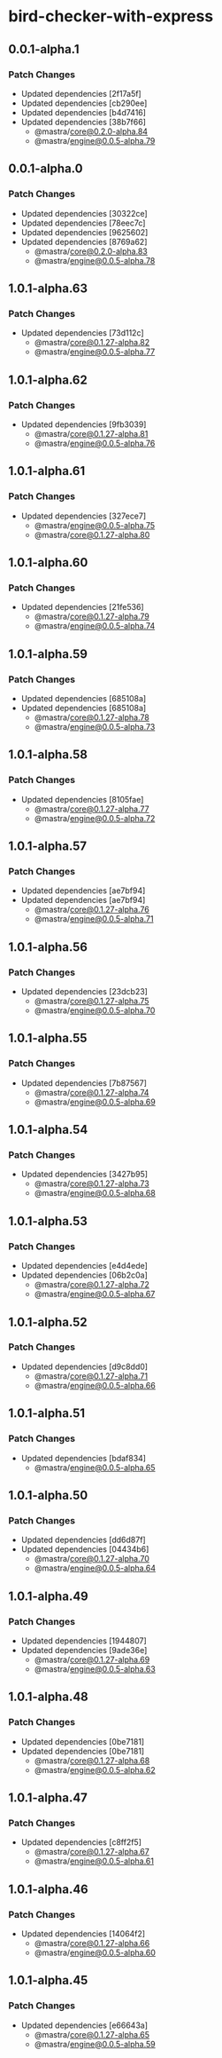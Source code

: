 # bird-checker-with-express

## 0.0.1-alpha.1

### Patch Changes

- Updated dependencies [2f17a5f]
- Updated dependencies [cb290ee]
- Updated dependencies [b4d7416]
- Updated dependencies [38b7f66]
  - @mastra/core@0.2.0-alpha.84
  - @mastra/engine@0.0.5-alpha.79

## 0.0.1-alpha.0

### Patch Changes

- Updated dependencies [30322ce]
- Updated dependencies [78eec7c]
- Updated dependencies [9625602]
- Updated dependencies [8769a62]
  - @mastra/core@0.2.0-alpha.83
  - @mastra/engine@0.0.5-alpha.78

## 1.0.1-alpha.63

### Patch Changes

- Updated dependencies [73d112c]
  - @mastra/core@0.1.27-alpha.82
  - @mastra/engine@0.0.5-alpha.77

## 1.0.1-alpha.62

### Patch Changes

- Updated dependencies [9fb3039]
  - @mastra/core@0.1.27-alpha.81
  - @mastra/engine@0.0.5-alpha.76

## 1.0.1-alpha.61

### Patch Changes

- Updated dependencies [327ece7]
  - @mastra/engine@0.0.5-alpha.75
  - @mastra/core@0.1.27-alpha.80

## 1.0.1-alpha.60

### Patch Changes

- Updated dependencies [21fe536]
  - @mastra/core@0.1.27-alpha.79
  - @mastra/engine@0.0.5-alpha.74

## 1.0.1-alpha.59

### Patch Changes

- Updated dependencies [685108a]
- Updated dependencies [685108a]
  - @mastra/core@0.1.27-alpha.78
  - @mastra/engine@0.0.5-alpha.73

## 1.0.1-alpha.58

### Patch Changes

- Updated dependencies [8105fae]
  - @mastra/core@0.1.27-alpha.77
  - @mastra/engine@0.0.5-alpha.72

## 1.0.1-alpha.57

### Patch Changes

- Updated dependencies [ae7bf94]
- Updated dependencies [ae7bf94]
  - @mastra/core@0.1.27-alpha.76
  - @mastra/engine@0.0.5-alpha.71

## 1.0.1-alpha.56

### Patch Changes

- Updated dependencies [23dcb23]
  - @mastra/core@0.1.27-alpha.75
  - @mastra/engine@0.0.5-alpha.70

## 1.0.1-alpha.55

### Patch Changes

- Updated dependencies [7b87567]
  - @mastra/core@0.1.27-alpha.74
  - @mastra/engine@0.0.5-alpha.69

## 1.0.1-alpha.54

### Patch Changes

- Updated dependencies [3427b95]
  - @mastra/core@0.1.27-alpha.73
  - @mastra/engine@0.0.5-alpha.68

## 1.0.1-alpha.53

### Patch Changes

- Updated dependencies [e4d4ede]
- Updated dependencies [06b2c0a]
  - @mastra/core@0.1.27-alpha.72
  - @mastra/engine@0.0.5-alpha.67

## 1.0.1-alpha.52

### Patch Changes

- Updated dependencies [d9c8dd0]
  - @mastra/core@0.1.27-alpha.71
  - @mastra/engine@0.0.5-alpha.66

## 1.0.1-alpha.51

### Patch Changes

- Updated dependencies [bdaf834]
  - @mastra/engine@0.0.5-alpha.65

## 1.0.1-alpha.50

### Patch Changes

- Updated dependencies [dd6d87f]
- Updated dependencies [04434b6]
  - @mastra/core@0.1.27-alpha.70
  - @mastra/engine@0.0.5-alpha.64

## 1.0.1-alpha.49

### Patch Changes

- Updated dependencies [1944807]
- Updated dependencies [9ade36e]
  - @mastra/core@0.1.27-alpha.69
  - @mastra/engine@0.0.5-alpha.63

## 1.0.1-alpha.48

### Patch Changes

- Updated dependencies [0be7181]
- Updated dependencies [0be7181]
  - @mastra/core@0.1.27-alpha.68
  - @mastra/engine@0.0.5-alpha.62

## 1.0.1-alpha.47

### Patch Changes

- Updated dependencies [c8ff2f5]
  - @mastra/core@0.1.27-alpha.67
  - @mastra/engine@0.0.5-alpha.61

## 1.0.1-alpha.46

### Patch Changes

- Updated dependencies [14064f2]
  - @mastra/core@0.1.27-alpha.66
  - @mastra/engine@0.0.5-alpha.60

## 1.0.1-alpha.45

### Patch Changes

- Updated dependencies [e66643a]
  - @mastra/core@0.1.27-alpha.65
  - @mastra/engine@0.0.5-alpha.59

